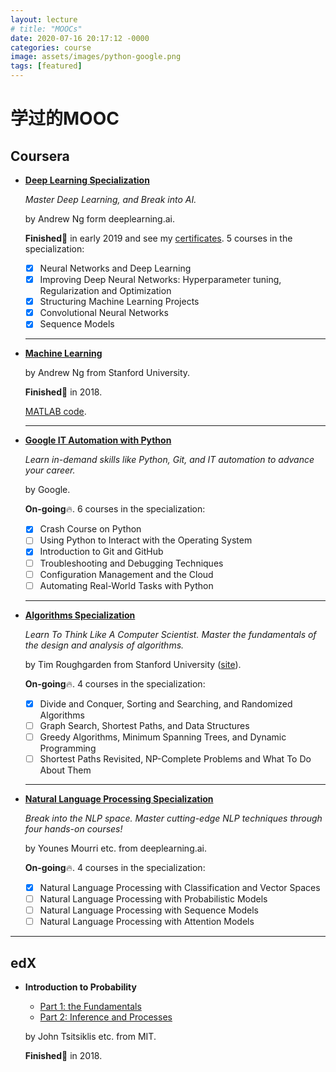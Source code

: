 ```yaml
---
layout: lecture
# title: "MOOCs"
date: 2020-07-16 20:17:12 -0000
categories: course
image: assets/images/python-google.png
tags: [featured]
---
```


# 学过的MOOC

## Coursera
<!-- --- -->
- **[Deep Learning Specialization](https://www.coursera.org/specializations/deep-learning)**
  
  *Master Deep Learning, and Break into AI.*
  
  by Andrew Ng form deeplearning.ai.

  **Finished**🎉 in early 2019 and see my [certificates](https://www.coursera.org/account/accomplishments/specialization/BTUZ35YLS8ZA). 5 courses in the specialization:

  - [x] Neural Networks and Deep Learning
  - [x] Improving Deep Neural Networks: Hyperparameter tuning, Regularization and Optimization
  - [x] Structuring Machine Learning Projects
  - [x] Convolutional Neural Networks
  - [x] Sequence Models
  
  ------

- **[Machine Learning](https://www.coursera.org/learn/machine-learning)**
  
  by Andrew Ng from Stanford University.

  **Finished**🎉 in 2018.
  
  [MATLAB code](https://github.com/dull-bird/machine-learning-coursera).
  
  ------

- **[Google IT Automation with Python](https://www.coursera.org/professional-certificates/google-it-automation)**
   
  *Learn in-demand skills like Python, Git, and IT automation to advance your career.*

  by Google.

  **On-going**🔥. 6 courses in the specialization:

  - [x] Crash Course on Python 
  - [ ] Using Python to Interact with the Operating System
  - [x] Introduction to Git and GitHub
  - [ ] Troubleshooting and Debugging Techniques
  - [ ] Configuration Management and the Cloud
  - [ ] Automating Real-World Tasks with Python
  
  ------

- **[Algorithms Specialization](https://www.coursera.org/specializations/algorithms)**

  *Learn To Think Like A Computer Scientist. Master the fundamentals of the design and analysis of algorithms.*
  
  by Tim Roughgarden from Stanford University ([site](https://www.timroughgarden.org/)).

  **On-going**🔥. 4 courses in the specialization:
  - [x] Divide and Conquer, Sorting and Searching, and Randomized Algorithms
  - [ ] Graph Search, Shortest Paths, and Data Structures
  - [ ] Greedy Algorithms, Minimum Spanning Trees, and Dynamic Programming
  - [ ] Shortest Paths Revisited, NP-Complete Problems and What To Do About Them
  
  ------

- **[Natural Language Processing Specialization](https://www.coursera.org/specializations/natural-language-processing)**
  
  *Break into the NLP space. Master cutting-edge NLP techniques through four hands-on courses!*
  
  by Younes Mourri etc. from deeplearning.ai.
  
  **On-going**🔥. 4 courses in the specialization:
  - [x] Natural Language Processing with Classification and Vector Spaces
  - [ ] Natural Language Processing with Probabilistic Models
  - [ ] Natural Language Processing with Sequence Models
  - [ ] Natural Language Processing with Attention Models  

-------

## edX
<!-- --- -->
- **Introduction to Probability**
  * [Part 1: the Fundamentals](https://courses.edx.org/courses/course-v1:MITx+6.041.1x+3T2017/course/)
  * [Part 2: Inference and Processes](https://courses.edx.org/courses/course-v1:MITx+6.041.2x+1T2018/course/)
  
  by John Tsitsiklis etc. from MIT.

  **Finished**🎉 in 2018.


